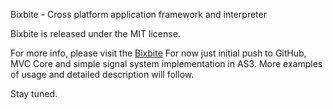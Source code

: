Bixbite - Cross platform application framework and interpreter

Bixbite is released under the MIT license.

For more info, please visit the [Bixbite](http://www.bixbite.com/)
For now just initial push to GitHub, MVC Core and simple signal system implementation in AS3. More examples of usage and detailed description will follow.

Stay tuned.